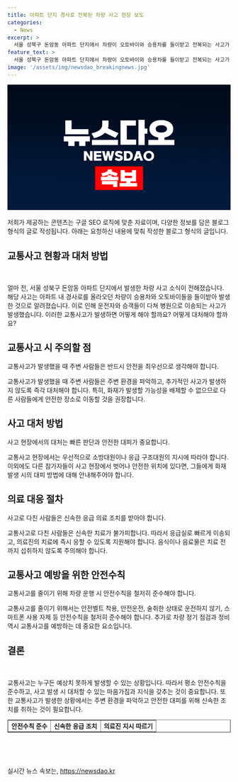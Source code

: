 ```yaml
---
title: 아파트 단지 경사로 전복된 차량 사고 현장 보도
categories:
  - News
excerpt: >
  서울 성북구 돈암동 아파트 단지에서 차량이 오토바이와 승용차를 들이받고 전복되는 사고가 발생했다. 사고로 70대 운전자와 승용차에 타고 있던 가족들 4명이 부상을 입고 병원으로 이송됐으며, 소방대원들이 사고 현장을 수습 중이다. (출처: 뉴스1)
feature_text: >
  서울 성북구 돈암동 아파트 단지에서 차량이 오토바이와 승용차를 들이받고 전복되는 사고가 발생했다. 사고로 70대 운전자와 승용차에 타고 있던 가족들 4명이 부상을 입고 병원으로 이송됐으며, 소방대원들이 사고 현장을 수습 중이다. (출처: 뉴스1)
image: '/assets/img/newsdao_breakingnews.jpg'
---
```


<p><img src="/assets/img/newsdao_breakingnews.jpg" alt="pcversion 속보" /></p>

<p>저희가 제공하는 콘텐츠는 구글 SEO 로직에 맞춘 자료이며, 다양한 정보를 담은 블로그 형식의 글로 작성됩니다. 아래는 요청하신 내용에 맞춰 작성한 블로그 형식의 글입니다.</p>

<h2 data-ke-size="size26">교통사고 현황과 대처 방법</h2>

<p data-ke-size="size16">&nbsp;</p>

<p>얼마 전, 서울 성북구 돈암동 아파트 단지에서 발생한 차량 사고 소식이 전해졌습니다. 해당 사고는 아파트 내 경사로를 올라오던 차량이 승용차와 오토바이들을 들이받아 발생한 것으로 알려졌습니다. 이로 인해 운전자와 승객들이 다쳐 병원으로 이송되는 사고가 발생했습니다. 이러한 교통사고가 발생하면 어떻게 해야 할까요? 어떻게 대처해야 할까요? </p>

<h2 data-ke-size="size24">교통사고 시 주의할 점</h2>

<p data-ke-size="size16">교통사고가 발생했을 때 주변 사람들은 반드시 안전을 최우선으로 생각해야 합니다.</p>

<p>교통사고가 발생했을 때 주변 사람들은 주변 환경을 파악하고, 추가적인 사고가 발생하지 않도록 즉각 대처해야 합니다. 특히, 화재가 발생할 가능성을 배제할 수 없으므로 다른 사람들에게 안전한 장소로 이동할 것을 권장합니다.</p>

<h2 data-ke-size="size24">사고 대처 방법</h2>

<p data-ke-size="size16">사고 현장에서의 대처는 빠른 판단과 안전한 대피가 중요합니다.</p>

<p>교통사고 현장에서는 우선적으로 소방대원이나 응급 구조대원의 지시에 따라야 합니다. 이외에도 다른 참가자들이 사고 현장에서 벗어나 안전한 위치에 있다면, 그들에게 화재 발생 시의 대피 방법에 대해 안내해주어야 합니다.</p>

<h2 data-ke-size="size24">의료 대응 절차</h2>

<p data-ke-size="size16">사고로 다친 사람들은 신속한 응급 의료 조치를 받아야 합니다.</p>

<p>교통사고로 다친 사람들은 신속한 치료가 불가피합니다. 따라서 응급실로 빠르게 이송되고, 의료진의 치료에 즉시 응할 수 있도록 지원해야 합니다. 음식이나 음료물은 치료 전까지 섭취하지 않도록 주의해야 합니다.</p>

<h2 data-ke-size="size24">교통사고 예방을 위한 안전수칙</h2>

<p data-ke-size="size16">교통사고를 줄이기 위해 차량 운행 시 안전수칙을 철저히 준수해야 합니다.</p>

<p>교통사고를 줄이기 위해서는 안전벨트 착용, 안전운전, 술취한 상태로 운전하지 않기, 스마트폰 사용 자제 등 안전수칙을 철저히 준수해야 합니다. 추가로 차량 정기 점검과 정비 역시 교통사고를 예방하는 데 중요한 요소입니다.</p>

<h2 data-ke-size="size24">결론</h2>

<p data-ke-size="size16">&nbsp;</p>

<p>교통사고는 누구든 예상치 못하게 발생할 수 있는 상황입니다. 따라서 평소 안전수칙을 준수하고, 사고 발생 시 대처할 수 있는 마음가짐과 지식을 갖추는 것이 중요합니다. 또한 교통사고가 발생한 상황에서는 주변 환경을 파악하고 안전한 대피를 위해 신속한 조치를 취하는 것이 필요합니다.</p>

<table style="width: 100%;" border="1">
<tbody>
<tr>
<td style="text-align: center; height: 17px;"><b>안전수칙 준수</b></td>
<td style="text-align: center; height: 17px;"><b>신속한 응급 조치</b></td>
<td style="text-align: center; height: 17px;"><b>의료진 지시 따르기</b></td>
</tr>
</tbody>
</table>

<p data-ke-size="size16">&nbsp;</p>

<p data-ke-size="size16">&nbsp;</p>
실시간 뉴스 속보는, <a href="https://newsdao.kr" rel="dofollow">https://newsdao.kr</a>


